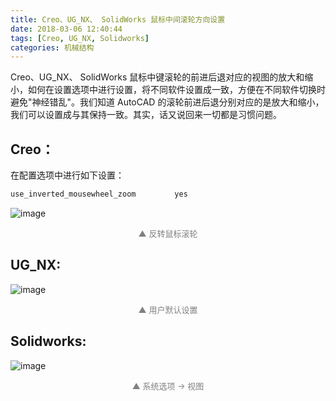 ```yaml
---
title: Creo、UG_NX、 SolidWorks 鼠标中间滚轮方向设置
date: 2018-03-06 12:40:44
tags: [Creo, UG_NX, Solidworks]
categories: 机械结构
---
```



Creo、UG_NX、 SolidWorks 鼠标中键滚轮的前进后退对应的视图的放大和缩小，如何在设置选项中进行设置，将不同软件设置成一致，方便在不同软件切换时避免"神经错乱"。我们知道 AutoCAD 的滚轮前进后退分别对应的是放大和缩小，我们可以设置成与其保持一致。其实，话又说回来一切都是习惯问题。

<!--more-->

## Creo：

在配置选项中进行如下设置：
```C
use_inverted_mousewheel_zoom 　　　　 yes
```

![image](https://ws2.sinaimg.cn/large/006mcMYXgy1g0g9r8lzo0j30b309n0uh.jpg)
<div style="font-size:13px;color:gray;text-align:center">▲ 反转鼠标滚轮</div>

## UG_NX:


![image](https://ws3.sinaimg.cn/large/006mcMYXgy1g0g9rmxw7zj30jp0gsgru.jpg)
<div style="font-size:13px;color:gray;text-align:center">▲ 用户默认设置</div>

## Solidworks:

![image](https://wx4.sinaimg.cn/large/006mcMYXgy1g0g9s698roj30j70ehn1h.jpg)
<div style="font-size:13px;color:gray;text-align:center">▲ 系统选项 -> 视图</div>